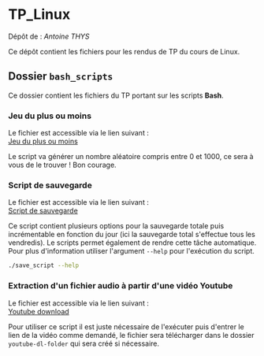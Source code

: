 # TP_Linux

Dépôt de : *Antoine THYS*

Ce dépôt contient les fichiers pour les rendus de TP du cours de Linux.

## Dossier `bash_scripts`

Ce dossier contient les fichiers du TP portant sur les scripts **Bash**.

### Jeu du plus ou moins

Le fichier est accessible via le lien suivant :\
[Jeu du plus ou moins](./bash_scripts/moreorless)

Le script va générer un nombre aléatoire compris entre 0 et 1000, ce sera à vous de le trouver ! Bon courage.

### Script de sauvegarde

Le fichier est accessible via le lien suivant :\
[Script de sauvegarde](./bash_scripts/save_script)

Ce script contient plusieurs options pour la sauvegarde totale puis incrémentable en fonction du jour (ici la sauvegarde total s'effectue tous les vendredis). Le scripts permet également de rendre cette tâche automatique.\
Pour plus d'information utiliser l'argument `--help` pour l'exécution du script.

```bash
./save_script --help
````

### Extraction d'un fichier audio à partir d'une vidéo Youtube

Le fichier est accessible via le lien suivant :\
[Youtube download](./bash_scripts/yt_mp3_dl)

Pour utiliser ce script il est juste nécessaire de l'exécuter puis d'entrer le lien de la vidéo comme demandé, le fichier sera télécharger dans le dossier `youtube-dl-folder` qui sera créé si nécessaire.